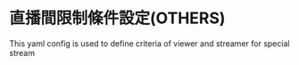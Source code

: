 # 直播間限制條件設定(OTHERS)

This yaml config is used to define criteria of viewer and streamer for special stream
